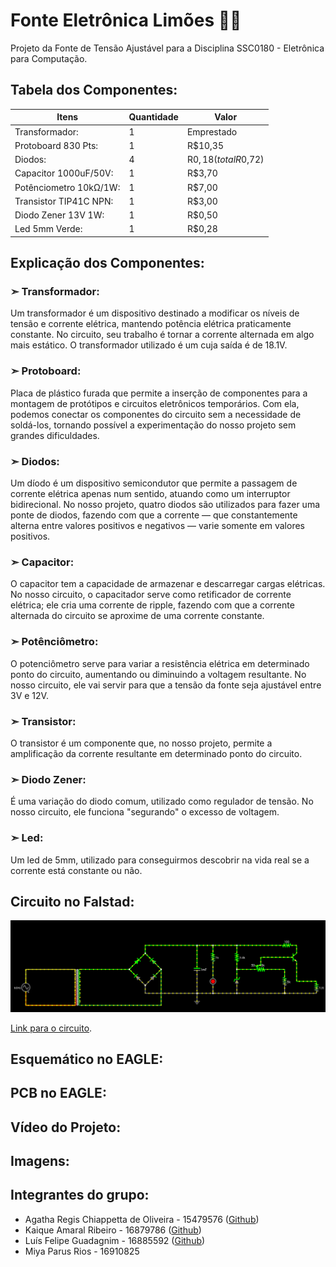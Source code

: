 # Fonte Eletrônica Limões 🍋🍋
Projeto da Fonte de Tensão Ajustável para a Disciplina SSC0180 - Eletrônica para Computação.

## Tabela dos Componentes:
| Itens      |  Quantidade   | Valor |
|------------|----------| ---- |
| Transformador: |    1  | Emprestado |
| Protoboard 830 Pts: | 1 | R$10,35 |
| Diodos: | 4 | R$0,18 (total R$0,72) |
| Capacitor 1000uF/50V: | 1 | R$3,70 |
| Potênciometro 10kΩ/1W: | 1 | R$7,00 |
| Transistor TIP41C NPN: | 1 | R$3,00 |
| Diodo Zener 13V 1W: |1 | R$0,50 |
| Led 5mm Verde: |1 | R$0,28 |

## Explicação dos Componentes:
### ➣ Transformador:
Um transformador é um dispositivo destinado a modificar os níveis de tensão e corrente elétrica, mantendo potência elétrica praticamente constante. No circuito, seu trabalho é tornar a corrente alternada em algo mais estático. O transformador utilizado é um cuja saída é de 18.1V.

### ➣ Protoboard:
Placa de plástico furada que permite a inserção de componentes para a montagem de protótipos e circuitos eletrônicos temporários. Com ela, podemos conectar os componentes do circuito sem a necessidade de soldá-los, tornando possível a experimentação do nosso projeto sem grandes dificuldades.

### ➣ Diodos:
Um díodo é um dispositivo semicondutor que permite a passagem de corrente elétrica apenas num sentido, atuando como um interruptor bidirecional. No nosso projeto, quatro diodos são utilizados para fazer uma ponte de diodos, fazendo com que a corrente — que constantemente alterna entre valores positivos e negativos — varie somente em valores positivos.

### ➣ Capacitor:
O capacitor tem a capacidade de armazenar e descarregar cargas elétricas. No nosso circuito, o capacitador serve como retificador de corrente elétrica; ele cria uma corrente de ripple, fazendo com que a corrente alternada do circuito se aproxime de uma corrente constante.

### ➣ Potênciômetro:
O potenciômetro serve para variar a resistência elétrica em determinado ponto do circuito, aumentando ou diminuindo a voltagem resultante. No nosso circuito, ele vai servir para que a tensão da fonte seja ajustável entre 3V e 12V.

### ➣ Transistor:
O transistor é um componente que, no nosso projeto, permite a amplificação da corrente resultante em determinado ponto do circuito.

### ➣ Diodo Zener:
É uma variação do diodo comum, utilizado como regulador de tensão. No nosso circuito, ele funciona "segurando" o excesso de voltagem.

### ➣ Led:
Um led de 5mm, utilizado para conseguirmos descobrir na vida real se a corrente está constante ou não.

## Circuito no Falstad:

![alt text](https://github.com/agathaicmc/fonteeletronicalimoes/blob/main/imagens/falstad.png "Circuito no Falstad")

[Link para o circuito](https://www.falstad.com/circuit/circuitjs.html?ctz=CQAgjCAMB0l3BWcMBMcUHYMGZIA4UA2ATmIxAUgpABZsKBTAWjDACgATEbFcQq4oRCCQvDgwBmAQwCuAGwAunYUJQoa3XmH6iQ46fKVcRajdqrnd+2YuWXLIk3sk2lAdxBM8FnTz5VINg8vKlwzX0gNQI9LMP946JVRdSSUBCFExyERQiigpNzuSJBCzNV0oo00jLYAY0qSjTjq2ihYSAgUbGgCDDwyMDSaDAR0jPaIRLjC7EI8Rqh85orZ+ZbAgCduOYXVhOQ4Nm1ePdidlrEXQyY5Bi5JqDaOtgBzBpbmvHmApZ3CmkKpTYWwBGn+hUsoRoh2wGgAXgwAHYMDYsegQMDQDBgOgIFB4MDEfFgeAoZjkKgodrwGm0vBmdFsOG0QotUHxXgI5GosDYfLsj7nCqJdmWBCDBJHDAacVaHQIIngGhmA5wJ6QJAAJQYAGcAJY6hRSRG1Bj5fjzSyECqQ4ElG06a3lDIUeDmips1nC-LpCzKig6Vi8RK+8ASp1h4P5DDFEQxsF5DzswEpIFbeMLQipqIHaPFQbzDNob7u50gPpVb0eIv4cv00S1zZ1qq1iuiYXgNBsABunmw9csTH7TWKFhKFm8jwC0AQbAAKp5MCdiiF9lFoDj8QhsTQtzut20umA8WosHh+6McYXoGQyJhiP0aMRsNhecwwBSb6R8kOBzomEukrBMODQARgy55Ao9pCEG5b5hKY5MDARI0NoWbgYQhDHJAxBtDuIxzHg4FwKQr4HM4Bi2AA9p2CxUNCpC0NOwa6BKfI0bCdFMYxaCHuAuicXyQA).

## Esquemático no EAGLE:

## PCB no EAGLE:

## Vídeo do Projeto:

## Imagens:

## Integrantes do grupo:
- Agatha Regis Chiappetta de Oliveira - 15479576 ([Github](https://github.com/agathaicmc))
- Kaique Amaral Ribeiro - 16879786 ([Github](https://github.com/Kaique-Amaral))
- Luís Felipe Guadagnim - 16885592 ([Github](https://github.com/luisguada))
- Miya Parus Rios - 16910825
